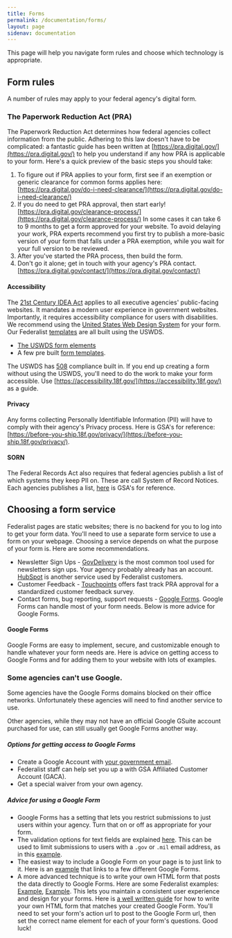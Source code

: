 ```yaml
---
title: Forms
permalink: /documentation/forms/
layout: page
sidenav: documentation
---
```

This page will help you navigate form rules and choose which technology is appropriate.

## Form rules
A number of rules may apply to your federal agency's digital form. 

### The Paperwork Reduction Act (PRA)
The Paperwork Reduction Act determines how federal agencies collect information from the public. Adhering to this law doesn't have to be complicated: a fantastic guide has been written at [https://pra.digital.gov/](https://pra.digital.gov/) to help you understand if any how PRA is applicable to your form. Here's a quick preview of the basic steps you should take:

1. To figure out if PRA applies to your form, first see if an exemption or generic clearance for common forms applies here: [https://pra.digital.gov/do-i-need-clearance/](https://pra.digital.gov/do-i-need-clearance/)
2. If you do need to get PRA approval, then start early! [https://pra.digital.gov/clearance-process/](https://pra.digital.gov/clearance-process/) In some cases it can take 6 to 9 months to get a form approved for your website. To avoid delaying your work, PRA experts recommend you first try to publish a more-basic version of your form that falls under a PRA exemption, while you wait for your full version to be reviewed.
3. After you've started the PRA process, then build the form.
4. Don't go it alone; get in touch with your agency's PRA contact. [https://pra.digital.gov/contact/](https://pra.digital.gov/contact/)

#### Accessibility
The [21st Century IDEA Act](https://www.congress.gov/bill/115th-congress/house-bill/5759/text) applies to all executive agencies' public-facing websites. It mandates a modern user experience in government websites. Importantly, it requires accessibility compliance for users with disabilities. We recommend using the [United States Web Design System](https://designsystem.digital.gov/) for your form. Our Federalist [templates](https://federalist.18f.gov/documentation/templates/) are all built using the USWDS.
- [The USWDS form elements](https://designsystem.digital.gov/components/form-controls/)
- A few pre built [form templates](https://designsystem.digital.gov/components/form-templates/).

The USWDS has [508](https://www.section508.gov/manage/laws-and-policies) compliance built in. If you end up creating a form without using the USWDS, you'll need to do the work to make your form accessible. Use [https://accessibility.18f.gov/](https://accessibility.18f.gov/) as a guide.

#### Privacy
Any forms collecting Personally Identifiable Information (PII) will have to comply with their agency's Privacy process. Here is GSA's for reference: [https://before-you-ship.18f.gov/privacy/](https://before-you-ship.18f.gov/privacy/).

#### SORN
The Federal Records Act also requires that federal agencies publish a list of which systems they keep PII on. These are call System of Record Notices. Each agencies publishes a list, [here](https://www.gsa.gov/reference/gsa-privacy-program/systems-of-records-privacy-act/system-of-records-notices-sorns-privacy-act) is GSA's for reference.

## Choosing a form service
Federalist pages are static websites; there is no backend for you to log into to get your form data. You'll need to use a separate form service to use a form on your webpage. Choosing a service depends on what the purpose of your form is. Here are some recommendations.

- Newsletter Sign Ups - [GovDelivery](https://granicus.com/solution/govdelivery/) is the most common tool used for newsletters sign ups. Your agency probably already has an account. [HubSpot](https://www.hubspot.com/) is another service used by Federalist customers.
- Customer Feedback - [Touchpoints](https://touchpoints.digital.gov) offers fast track PRA approval for a standardized customer feedback survey.
- Contact forms, bug reporting, support requests - [Google Forms](https://www.google.com/forms/about/). Google Forms can handle most of your form needs. Below is more advice for Google Forms.

#### Google Forms
Google Forms are easy to implement, secure, and customizable enough to handle whatever your form needs are. Here is advice on getting access to Google Forms and for adding them to your website with lots of examples.

<div class="usa-alert usa-alert-warning">
  <div class="usa-alert-body">
    <h3 class="usa-alert-heading">Some agencies can't use Google.</h3>
    <p class="usa-alert-text">Some agencies have the Google Forms domains blocked on their office networks. Unfortunately these agencies will need to find another service to use.</p>
  </div>
</div>

Other agencies, while they may not have an official Google GSuite account purchased for use, can still usually get Google Forms another way.

##### Options for getting access to Google Forms
* Create a Google Account with [your government email](https://accounts.google.com/SignUpWithoutGmail).
* Federalist staff can help set you up a with GSA Affiliated Customer Account (GACA).
* Get a special waiver from your own agency.

##### Advice for using a Google Form
* Google Forms has a setting that lets you restrict submissions to just users within your agency. Turn that on or off as appropriate for your form.
* The validation options for text fields are explained [here](https://support.google.com/docs/answer/3378864?hl=en). This can be used to limit submissions to users with a `.gov` or `.mil` email address, as in this [example](https://docs.google.com/forms/d/e/1FAIpQLSePimoF0RkiCP62BSIL_yj0yMXEUePNJ9AabPJqq1Xzbp_GVg/viewform).
* The easiest way to include a Google Form on your page is to just link to it. Here is an [example](https://coe.gsa.gov/connect/contact-us.html#joinus) that links to a few different Google Forms.
* A more advanced technique is to write your own HTML form that posts the data directly to Google Forms. Here are some Federalist examples: [Example](https://tech.gsa.gov/work-with-us/#contact), [Example](https://www.afwerx.af.mil/join.html). This lets you maintain a consistent user experience and design for your forms.  Here is [a well written guide](https://blog.webjeda.com/google-form-customize/) for how to write your own HTML form that matches your created Google Form. You'll need to set your form's action url to post to the Google Form url, then set the correct name element for each of your form's questions. Good luck!